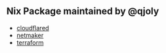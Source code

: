 ## Nix Package maintained by @qjoly

<!-- NIX-PACKAGES:START -->
- [cloudflared](https://www.cloudflare.com/products/tunnel)
- [netmaker](https://netmaker.io)
- [terraform](https://www.terraform.io/)
<!-- NIX-PACKAGES:END -->
